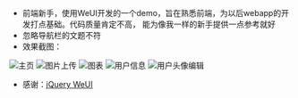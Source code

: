 - 前端新手，使用WeUI开发的一个demo，旨在熟悉前端，为以后webapp的开发打点基础。代码质量肯定不高，
能为像我一样的新手提供一点参考就好
- 忽略导航栏的文题不符
- 效果截图：

![主页](http://img.blog.csdn.net/20160913113008659)
![图片上传](http://img.blog.csdn.net/20160913113034066)
![图表](http://img.blog.csdn.net/20160913113052097)
![用户信息](http://img.blog.csdn.net/20160913113112974)
![用户头像编辑](http://img.blog.csdn.net/20160913113135240)
- 感谢：[jQuery WeUI](https://jqweui.com/)
